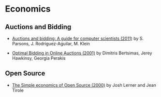 # Economics

## Auctions and Bidding

* [Auctions and bidding: A guide for computer scientists (2011)](http://www.sci.brooklyn.cuny.edu/~parsons/projects/mech-design/publications/bluffers-final.pdf) by S. Parsons, J. Rodriguez-Aguilar, M. Klein

* [Optimal Bidding in Online Auctions (2001)](http://www.mit.edu/~dbertsim/papers/Revenue%20Management/Optimal%20Bidding%20in%20Online%20Auctions.pdf) by Dimitris Bertsimas, Jerey Hawkinsy, Georgia Perakis 

## Open Source

* [The Simple economics of Open Source  (2000)](http://www.people.hbs.edu/jlerner/simple.pdf) by Josh Lerner and Jean Tirole
